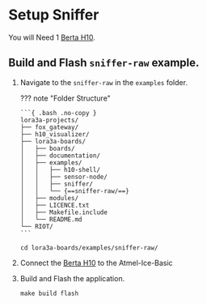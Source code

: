 # Setup Sniffer

You will Need 1 [Berta H10][berta_h10].

## Build and Flash `sniffer-raw` example.

1.  Navigate to the `sniffer-raw` in the `examples` folder.

    ??? note "Folder Structure"

        ```{ .bash .no-copy }
        lora3a-projects/
        ├── fox_gateway/
        ├── h10_visualizer/
        ├── lora3a-boards/
        │   ├── boards/
        │   ├── documentation/
        │   ├── examples/
        │   │   ├── h10-shell/
        │   │   ├── sensor-node/
        │   │   ├── sniffer/
        │   │   └── {==sniffer-raw/==}
        │   ├── modules/
        │   ├── LICENCE.txt
        │   ├── Makefile.include
        │   └── README.md
        └── RIOT/
        ```

    ```{ .bash title="user@machine:~/lora3a-projects$" }
    cd lora3a-boards/examples/sniffer-raw/
    ```

1.  Connect the [Berta H10][berta_h10] to the Atmel-Ice-Basic
1.  Build and Flash the application.

    ```
    make build flash
    ```

[berta_h10]: https://www.acmesystems.it/h10_berta
